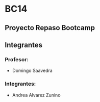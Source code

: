 # BC14

## Proyecto Repaso Bootcamp

## Integrantes

### Profesor:
 - Domingo Saavedra

### Integrantes:
- Andrea Alvarez Zunino
